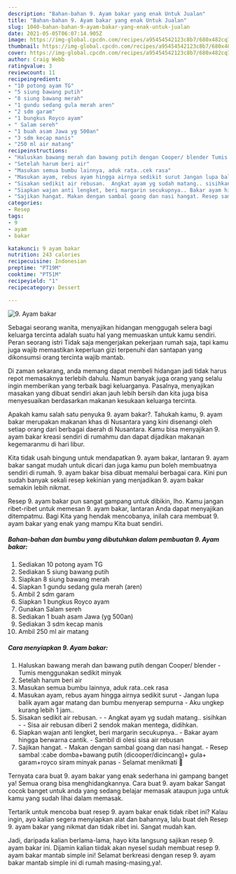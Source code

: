 ```yaml
---
description: "Bahan-bahan 9. Ayam bakar yang enak Untuk Jualan"
title: "Bahan-bahan 9. Ayam bakar yang enak Untuk Jualan"
slug: 1040-bahan-bahan-9-ayam-bakar-yang-enak-untuk-jualan
date: 2021-05-05T06:07:14.905Z
image: https://img-global.cpcdn.com/recipes/a95454542123c8b7/680x482cq70/9-ayam-bakar-foto-resep-utama.jpg
thumbnail: https://img-global.cpcdn.com/recipes/a95454542123c8b7/680x482cq70/9-ayam-bakar-foto-resep-utama.jpg
cover: https://img-global.cpcdn.com/recipes/a95454542123c8b7/680x482cq70/9-ayam-bakar-foto-resep-utama.jpg
author: Craig Webb
ratingvalue: 3
reviewcount: 11
recipeingredient:
- "10 potong ayam TG"
- "5 siung bawang putih"
- "8 siung bawang merah"
- "1 gundu sedang gula merah aren"
- "2 sdm garam"
- "1 bungkus Royco ayam"
- " Salam sereh"
- "1 buah asam Jawa yg 500an"
- "3 sdm kecap manis"
- "250 ml air matang"
recipeinstructions:
- "Haluskan bawang merah dan bawang putih dengan Cooper/ blender Tumis menggunakan sedikit minyak"
- "Setelah harum beri air"
- "Masukan semua bumbu lainnya, aduk rata..cek rasa"
- "Masukan ayam, rebus ayam hingga airnya sedikit surut Jangan lupa balik ayam agar matang dan bumbu menyerap sempurna Aku ungkep kurang lebih 1 jam.."
- "Sisakan sedikit air rebusan.  Angkat ayam yg sudah matang.. sisihkan  Sisa air rebusan diberi 2 sendok makan mentega, didihkan."
- "Siapkan wajan anti lengket, beri margarin secukupnya.. Bakar ayam hingga berwarna cantik. Sambil di olesi sisa air rebusan"
- "Sajikan hangat. Makan dengan sambal goang dan nasi hangat. Resep sambal :cabe domba+bawang putih (dicooper/dicincang)+ gula+ garam+royco siram minyak panas Selamat menikmati 🥰"
categories:
- Resep
tags:
- 9
- ayam
- bakar

katakunci: 9 ayam bakar 
nutrition: 243 calories
recipecuisine: Indonesian
preptime: "PT19M"
cooktime: "PT51M"
recipeyield: "1"
recipecategory: Dessert

---
```



![9. Ayam bakar](https://img-global.cpcdn.com/recipes/a95454542123c8b7/680x482cq70/9-ayam-bakar-foto-resep-utama.jpg)

Sebagai seorang wanita, menyajikan hidangan menggugah selera bagi keluarga tercinta adalah suatu hal yang memuaskan untuk kamu sendiri. Peran seorang istri Tidak saja mengerjakan pekerjaan rumah saja, tapi kamu juga wajib memastikan keperluan gizi terpenuhi dan santapan yang dikonsumsi orang tercinta wajib mantab.

Di zaman  sekarang, anda memang dapat membeli hidangan jadi tidak harus repot memasaknya terlebih dahulu. Namun banyak juga orang yang selalu ingin memberikan yang terbaik bagi keluarganya. Pasalnya, menyajikan masakan yang dibuat sendiri akan jauh lebih bersih dan kita juga bisa menyesuaikan berdasarkan makanan kesukaan keluarga tercinta. 



Apakah kamu salah satu penyuka 9. ayam bakar?. Tahukah kamu, 9. ayam bakar merupakan makanan khas di Nusantara yang kini disenangi oleh setiap orang dari berbagai daerah di Nusantara. Kamu bisa menyajikan 9. ayam bakar kreasi sendiri di rumahmu dan dapat dijadikan makanan kegemaranmu di hari libur.

Kita tidak usah bingung untuk mendapatkan 9. ayam bakar, lantaran 9. ayam bakar sangat mudah untuk dicari dan juga kamu pun boleh membuatnya sendiri di rumah. 9. ayam bakar bisa dibuat memalui berbagai cara. Kini pun sudah banyak sekali resep kekinian yang menjadikan 9. ayam bakar semakin lebih nikmat.

Resep 9. ayam bakar pun sangat gampang untuk dibikin, lho. Kamu jangan ribet-ribet untuk memesan 9. ayam bakar, lantaran Anda dapat menyajikan ditempatmu. Bagi Kita yang hendak mencobanya, inilah cara membuat 9. ayam bakar yang enak yang mampu Kita buat sendiri.

<!--inarticleads1-->

##### Bahan-bahan dan bumbu yang dibutuhkan dalam pembuatan 9. Ayam bakar:

1. Sediakan 10 potong ayam TG
1. Sediakan 5 siung bawang putih
1. Siapkan 8 siung bawang merah
1. Siapkan 1 gundu sedang gula merah (aren)
1. Ambil 2 sdm garam
1. Siapkan 1 bungkus Royco ayam
1. Gunakan  Salam sereh
1. Sediakan 1 buah asam Jawa (yg 500an)
1. Sediakan 3 sdm kecap manis
1. Ambil 250 ml air matang




<!--inarticleads2-->

##### Cara menyiapkan 9. Ayam bakar:

1. Haluskan bawang merah dan bawang putih dengan Cooper/ blender - Tumis menggunakan sedikit minyak
1. Setelah harum beri air
1. Masukan semua bumbu lainnya, aduk rata..cek rasa
1. Masukan ayam, rebus ayam hingga airnya sedikit surut - Jangan lupa balik ayam agar matang dan bumbu menyerap sempurna - Aku ungkep kurang lebih 1 jam..
1. Sisakan sedikit air rebusan. -  - Angkat ayam yg sudah matang.. sisihkan -  - Sisa air rebusan diberi 2 sendok makan mentega, didihkan.
1. Siapkan wajan anti lengket, beri margarin secukupnya.. - Bakar ayam hingga berwarna cantik. - Sambil di olesi sisa air rebusan
1. Sajikan hangat. - Makan dengan sambal goang dan nasi hangat. - Resep sambal :cabe domba+bawang putih (dicooper/dicincang)+ gula+ garam+royco siram minyak panas - Selamat menikmati 🥰




Ternyata cara buat 9. ayam bakar yang enak sederhana ini gampang banget ya! Semua orang bisa menghidangkannya. Cara buat 9. ayam bakar Sangat cocok banget untuk anda yang sedang belajar memasak ataupun juga untuk kamu yang sudah lihai dalam memasak.

Tertarik untuk mencoba buat resep 9. ayam bakar enak tidak ribet ini? Kalau ingin, ayo kalian segera menyiapkan alat dan bahannya, lalu buat deh Resep 9. ayam bakar yang nikmat dan tidak ribet ini. Sangat mudah kan. 

Jadi, daripada kalian berlama-lama, hayo kita langsung sajikan resep 9. ayam bakar ini. Dijamin kalian tiidak akan nyesel sudah membuat resep 9. ayam bakar mantab simple ini! Selamat berkreasi dengan resep 9. ayam bakar mantab simple ini di rumah masing-masing,ya!.

